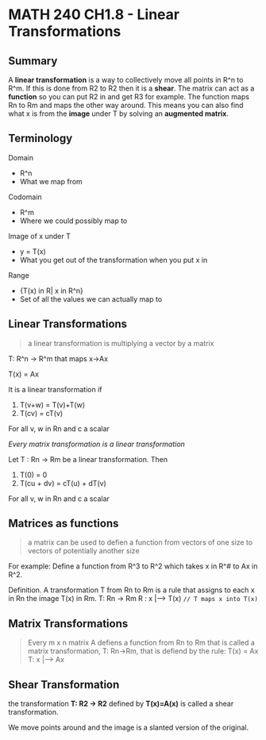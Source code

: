 # MATH 240 CH1.8 - Linear Transformations

## Summary
A **linear transformation** is a way to collectively move all points in R^n to R^m. If this is done from R2 to R2 then it is a **shear**. The matrix can act as a **function** so you can put R2 in and get R3 for example. The function maps Rn to Rm and maps the other way around. This means you can also find what x is from the **image** under T by solving an **augmented matrix**.


## Terminology

Domain
- R^n
- What we map from

Codomain
- R^m
- Where we could possibly map to

Image of x under T
-  y = T(x)
- What you get out of the transformation when you put x in

Range
- {T(x) in R| x in R^n}
- Set of all the values we can actually map to

## Linear Transformations

> a linear transformation is multiplying a vector by a matrix

T: R^n -> R^m that maps x->Ax

T(x) = Ax

It is a linear transformation if
1. T(v+w) = T(v)+T(w)
2. T(cv) = cT(v)

For all v, w in Rn and c a scalar

*Every matrix transformation is a linear transformation*

Let T : Rn -> Rm be a linear transformation. Then
1. T(0) = 0
2. T(cu + dv) = cT(u) + dT(v)

For all v, w in Rn and c a scalar


## Matrices as functions

> a matrix can be used to defien a function from vectors of one size to vectors of potentially another size

For example:
Define a function from R^3 to R^2 which takes x in R^# to Ax in R^2.

Definition. A transformation T from Rn to Rm is a rule that assigns to each x in Rn the image T(x) in Rm.
T: Rn -> Rm
R : x |--> T(x)  `// T maps x into T(x)`


## Matrix Transformations

>Every m x n matrix A defiens a function from Rn to Rm that is called a matrix transformation, T: Rn->Rm, that is defiend by the rule:
T(x) = Ax
T: x |--> Ax

## Shear Transformation

the transformation **T: R2 -> R2** defined by **T(x)=A(x)** is called a shear transformation.

We move points around and the image is a slanted version of the original.
